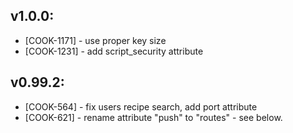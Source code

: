 ## v1.0.0:

* [COOK-1171] - use proper key size
* [COOK-1231] - add script_security attribute

## v0.99.2:

* [COOK-564] - fix users recipe search, add port attribute
* [COOK-621] - rename attribute "push" to "routes" - see below.
